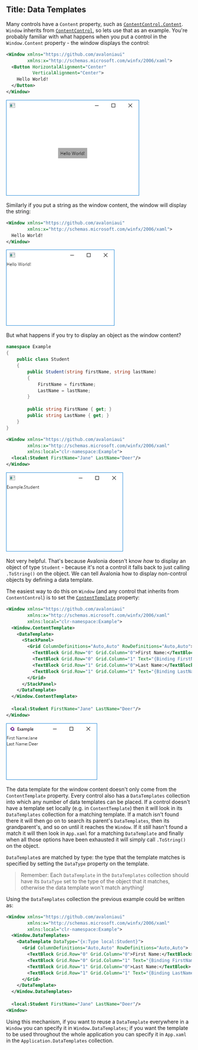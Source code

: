 Title: Data Templates
---
Many controls have a `Content` property, such as
[`ContentControl.Content`](/api/Avalonia.Controls/ContentControl/4B02A756). `Window` inherits from
[`ContentControl`](/docs/controls/contentcontrol), so lets use that as an example. You're probably
familiar with what happens when you put a control in the `Window.Content` property - the window
displays the control:

```xml
<Window xmlns="https://github.com/avaloniaui"
        xmlns:x="http://schemas.microsoft.com/winfx/2006/xaml">
  <Button HorizontalAlignment="Center"
          VerticalAlignment="Center">
    Hello World!
  </Button>
</Window>
```

<img class="doc-img" src="images/hello-world-button.png">

Similarly if you put a string as the window content, the window will display the string:

```xml
<Window xmlns="https://github.com/avaloniaui"
        xmlns:x="http://schemas.microsoft.com/winfx/2006/xaml">
  Hello World!
</Window>
```

<img class="doc-img" src="images/hello-world-string.png">

But what happens if you try to display an object as the window content?

```csharp
namespace Example
{
    public class Student
    {
        public Student(string firstName, string lastName)
        {
            FirstName = firstName;
            LastName = lastName;
        }

        public string FirstName { get; }
        public string LastName { get; }
    }
}
```

```xml
<Window xmlns="https://github.com/avaloniaui"
        xmlns:x="http://schemas.microsoft.com/winfx/2006/xaml"
        xmlns:local="clr-namespace:Example">
  <local:Student FirstName="Jane" LastName="Deer"/>
</Window>
```

<img class="doc-img" src="images/student-no-datatemplate.png">

Not very helpful. That's because Avalonia doesn't know _how_ to display an object of type `Student` -
because it's not a control it falls back to just calling `.ToString()` on the object. We can tell
Avalonia how to display non-control objects by defining a data template.

The easiest way to do this on `Window` (and any control that inherits from `ContentControl`) is to
set the [`ContentTemplate`](/api/Avalonia.Controls/ContentControl/7AA9343E) property:

```xml
<Window xmlns="https://github.com/avaloniaui"
        xmlns:x="http://schemas.microsoft.com/winfx/2006/xaml"
        xmlns:local="clr-namespace:Example">
  <Window.ContentTemplate>
    <DataTemplate>
      <StackPanel>
        <Grid ColumnDefinitions="Auto,Auto" RowDefinitions="Auto,Auto">
          <TextBlock Grid.Row="0" Grid.Column="0">First Name:</TextBlock>
          <TextBlock Grid.Row="0" Grid.Column="1" Text="{Binding FirstName}"/>
          <TextBlock Grid.Row="1" Grid.Column="0">Last Name:</TextBlock>
          <TextBlock Grid.Row="1" Grid.Column="1" Text="{Binding LastName}"/>
        </Grid>
      </StackPanel>
    </DataTemplate>
  </Window.ContentTemplate>

  <local:Student FirstName="Jane" LastName="Deer"/>
</Window>
```

<img class="doc-img" src="images/student-first-last-name.png">

The data template for the window content doesn't only come from the `ContentTemplate` property.
Every control also has a `DataTemplates` collection into which any number of data templates can
be placed. If a control doesn't have a template set locally (e.g. in `ContentTemplate`) then it
will look in its `DataTemplates` collection for a matching template. If a match isn't found there
it will then go on to search its parent's `DataTemplates`, then its grandparent's, and so on until
it reaches the `Window`. If it _still_ hasn't found a match it will then look in `App.xaml` for
a matching `DataTemplate` and finally when all those options have been exhausted it will simply
call `.ToString()` on the object.

`DataTemplate`s are matched by type: the type that the template matches is specified by setting
the `DataType` property on the template.

> Remember: Each `DataTemplate` in the `DataTemplates` collection should have its `DataType` set
  to the type of the object that it matches, otherwise the data template won't match anything!

Using the `DataTemplates` collection the previous example could be written as:

```xml
<Window xmlns="https://github.com/avaloniaui"
        xmlns:x="http://schemas.microsoft.com/winfx/2006/xaml"
        xmlns:local="clr-namespace:Example">
  <Window.DataTemplates>
    <DataTemplate DataType="{x:Type local:Student}">
      <Grid ColumnDefinitions="Auto,Auto" RowDefinitions="Auto,Auto">
        <TextBlock Grid.Row="0" Grid.Column="0">First Name:</TextBlock>
        <TextBlock Grid.Row="0" Grid.Column="1" Text="{Binding FirstName}"/>
        <TextBlock Grid.Row="1" Grid.Column="0">Last Name:</TextBlock>
        <TextBlock Grid.Row="1" Grid.Column="1" Text="{Binding LastName}"/>
      </Grid>
    </DataTemplate>
  </Window.DataTemplates>

  <local:Student FirstName="Jane" LastName="Deer"/>
<Window>
```

Using this mechanism, if you want to reuse a `DataTemplate` everywhere in a `Window` you can
specify it in `Window.DataTemplates`; if you want the template to be used throughout the whole
application you can specify it in `App.xaml` in the `Application.DataTemplates` collection.